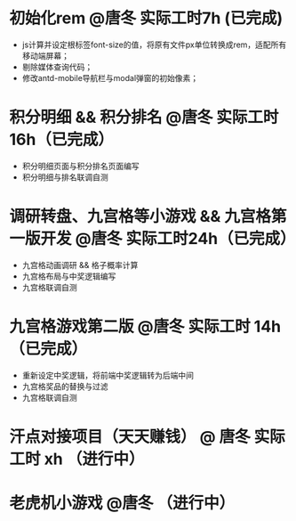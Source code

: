 # 初始化rem    @唐冬    实际工时7h (已完成)
- js计算并设定根标签font-size的值，将原有文件px单位转换成rem，适配所有移动端屏幕； 
- 剔除媒体查询代码；
- 修改antd-mobile导航栏与modal弹窗的初始像素； 

# 积分明细 && 积分排名   @唐冬  实际工时 16h（已完成）
- 积分明细页面与积分排名页面编写
- 积分明细与排名联调自测

# 调研转盘、九宫格等小游戏 && 九宫格第一版开发 @唐冬 实际工时24h（已完成）
- 九宫格动画调研 && 格子概率计算
- 九宫格布局与中奖逻辑编写
- 九宫格联调自测

# 九宫格游戏第二版        @唐冬  实际工时 14h  （已完成）
- 重新设定中奖逻辑，将前端中奖逻辑转为后端中间
- 九宫格奖品的替换与过滤
- 九宫格联调自测

# 汗点对接项目（天天赚钱） @ 唐冬  实际工时 xh （进行中）

# 老虎机小游戏    @唐冬  （进行中）
